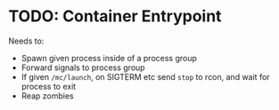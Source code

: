TODO: Container Entrypoint
====================

Needs to:

* Spawn given process inside of a process group
* Forward signals to process group
* If given `/mc/launch`, on SIGTERM etc send `stop` to rcon, and wait for process to exit
* Reap zombies
